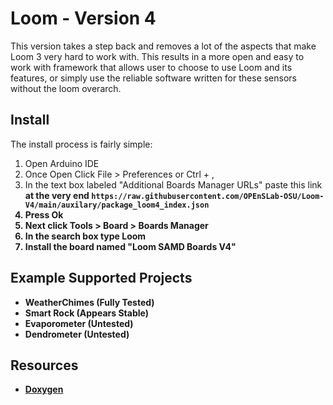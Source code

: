 # Loom - Version 4

This version takes a step back and removes a lot of the aspects that make Loom 3 very hard to work with. 
This results in a more open and easy to work with framework that allows user to choose to use Loom and its features,
or simply use the reliable software written for these sensors without the loom overarch.

## Install

The install process is fairly simple:
1. Open Arduino IDE 
2. Once Open Click File > Preferences or Ctrl + ,
3. In the text box labeled "Additional Boards Manager URLs" paste this link <b>at the very end<b> `https://raw.githubusercontent.com/OPEnSLab-OSU/Loom-V4/main/auxilary/package_loom4_index.json`
4. Press Ok
5. Next click Tools > Board > Boards Manager
6. In the search box type Loom
7. Install the board named "Loom SAMD Boards V4"

## Example Supported Projects
 - WeatherChimes (Fully Tested)
 - Smart Rock (Appears Stable)
 - Evaporometer (Untested)
 - Dendrometer (Untested)

## Resources
 - [Doxygen](https://openslab-osu.github.io/Loom-V4/)

